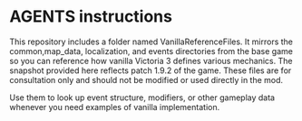 # AGENTS instructions
This repository includes a folder named VanillaReferenceFiles. It mirrors the common,map_data, localization, and events directories from the base game so you can reference how vanilla Victoria 3 defines various mechanics. The snapshot provided here reflects patch 1.9.2 of the game. These files are for consultation only and should not be modified or used directly in the mod.

Use them to look up event structure, modifiers, or other gameplay data whenever you need examples of vanilla implementation.